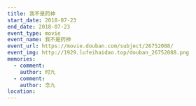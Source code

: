 ```yaml
---
title: 我不是药神
start_date: 2018-07-23
end_date: 2018-07-23
event_type: movie
event_name: 我不是药神
event_url: https://movie.douban.com/subject/26752088/
event_img: http://1929.lufeihaidao.top/douban_26752088.png
memories:
  - comment: 
    author: 时九
  - comment: 
    author: 念九
location: 
---
```

